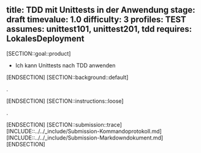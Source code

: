 title: TDD mit Unittests in der Anwendung
stage: draft
timevalue: 1.0
difficulty: 3
profiles: TEST
assumes: unittest101, unittest201, tdd
requires: LokalesDeployment
---
[SECTION::goal::product]

- Ich kann Unittests nach TDD anwenden

[ENDSECTION]
[SECTION::background::default]

.

[ENDSECTION]
[SECTION::instructions::loose]

.

[ENDSECTION]
[SECTION::submission::trace]
[INCLUDE::../../_include/Submission-Kommandoprotokoll.md]
[INCLUDE::../../_include/Submission-Markdowndokument.md]
[ENDSECTION]